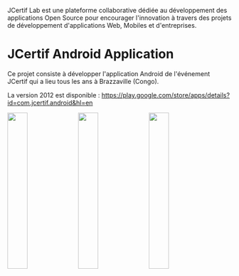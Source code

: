 JCertif Lab est une plateforme collaborative dédiée au développement des applications Open Source pour encourager l'innovation à travers des projets de développement d'applications Web, Mobiles et d'entreprises.

JCertif Android Application
============== 
Ce projet consiste à développer l'application Android de l'événement JCertif qui a lieu tous les ans à Brazzaville (Congo).

La version 2012 est disponible : https://play.google.com/store/apps/details?id=com.jcertif.android&hl=en

<img src="https://lh3.ggpht.com/mvqARc89tSBov6_aPIhdirMGP2n8x3F5y6DiEmadqOCKkp9iR2jk7EFTpHHYkm5nNm8i" width="30%" />&nbsp;
<img src="https://lh4.ggpht.com/Ru7YxB5oKcjbgw0YjiWe7-8fSWLwVmUxaFfGBtTUVTPSYnhg6TIZCn0cxDudVrEmL8k"  width="30%" />&nbsp;
<img src="https://lh6.ggpht.com/olP2cIdGiS36e3aPTmVMFVUOcJu2wkpbzNB5JTX6MVyEDAziBC4phIgqAueoLYakQcOR" width="30%" />
